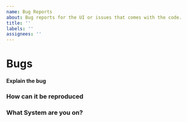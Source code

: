```yaml
---
name: Bug Reports
about: Bug reports for the UI or issues that comes with the code.
title: ''
labels: ''
assignees: ''
---
```

# Bugs
<!--
Did you find a bug with the UI? Fill out the following:
-->

#### Explain the bug
<!-- Replace this line with the details of what happened -->

### How can it be reproduced
<!-- Replace this with the steps to reproduce this bug -->

### What System are you on?
<!-- Replace this with your system information. Are you windows, if so what windows version. Mac? Linux? Etc. -->
